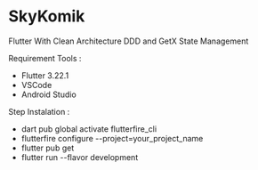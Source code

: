 # SkyKomik

Flutter With Clean Architecture DDD and GetX State Management

Requirement Tools :
- Flutter 3.22.1
- VSCode
- Android Studio

Step Instalation :
- dart pub global activate flutterfire_cli
- flutterfire configure --project=your_project_name
- flutter pub get
- flutter run --flavor development
